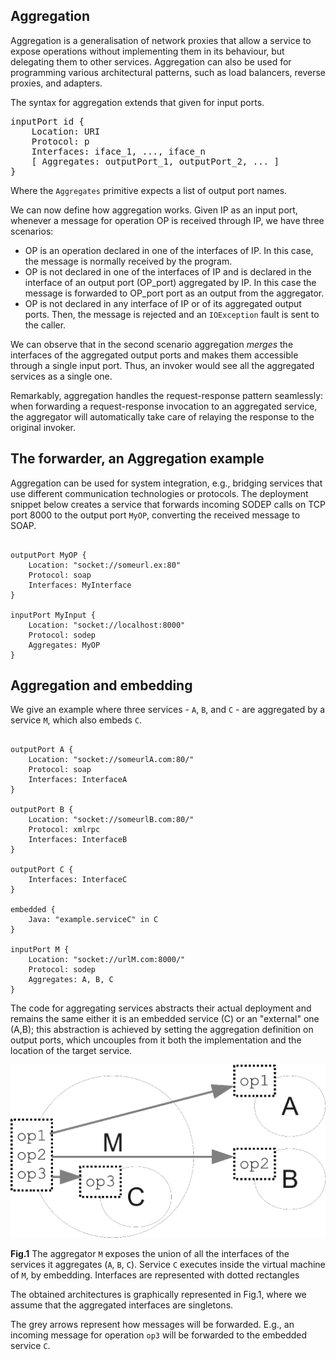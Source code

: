 ## Aggregation

Aggregation is a generalisation of network proxies that allow a service to expose operations without implementing them in its behaviour, but delegating them to other services. Aggregation can also be used for programming various architectural patterns, such as load balancers, reverse proxies, and adapters.

The syntax for aggregation extends that given for input ports.

<pre class="syntax">
inputPort id {
	Location: URI
	Protocol: p
	Interfaces: iface_1, ..., iface_n
	[ Aggregates: outputPort_1, outputPort_2, ... ]
}
</pre>

Where the `Aggregates` primitive expects a list of output port names.

We can now define how aggregation works. Given IP as an input port, whenever a message for operation OP is received through IP, we have three scenarios:

- OP is an operation declared in one of the interfaces of IP. In this case, the message is normally received by the program.
- OP is not declared in one of the interfaces of IP and is declared in the interface of an output port (OP\_port) aggregated by IP. In this case the message is forwarded to OP\_port port as an output from the aggregator.
- OP is not declared in any interface of IP or of its aggregated output ports. Then, the message is rejected and an `IOException` fault is sent to the caller.

We can observe that in the second scenario aggregation *merges* the interfaces of the aggregated output ports and makes them accessible through a single input port. Thus, an invoker would see all the aggregated services as a single one.

Remarkably, aggregation handles the request-response pattern seamlessly: when forwarding a request-response invocation to an aggregated service, the aggregator will automatically take care of relaying the response to the original invoker.

## The forwarder, an Aggregation example

Aggregation can be used for system integration, e.g., bridging services that use different communication technologies or protocols. The deployment snippet below creates a service that forwards incoming SODEP calls on TCP port 8000 to the output port `MyOP`, converting the received message to SOAP.

<pre><code class="language-jolie code">
outputPort MyOP {
	Location: "socket://someurl.ex:80"
	Protocol: soap
	Interfaces: MyInterface
}

inputPort MyInput {
	Location: "socket://localhost:8000"
	Protocol: sodep
	Aggregates: MyOP
}
</code></pre>

## Aggregation and embedding

We give an example where three services - `A`, `B`, and `C` - are aggregated by a service `M`, which also embeds `C`.

<pre><code class="language-jolie code">
outputPort A {
	Location: "socket://someurlA.com:80/"
	Protocol: soap
	Interfaces: InterfaceA
}

outputPort B {
	Location: "socket://someurlB.com:80/"
	Protocol: xmlrpc
	Interfaces: InterfaceB
}

outputPort C {
	Interfaces: InterfaceC
}

embedded {
	Java: "example.serviceC" in C
}

inputPort M {
	Location: "socket://urlM.com:8000/"
	Protocol: sodep
	Aggregates: A, B, C
}
</code></pre>

The code for aggregating services abstracts their actual deployment and remains the same either it is an embedded service (C) or an "external" one (A,B); this abstraction is achieved by setting the aggregation definition on output ports, which uncouples from it both the implementation and the location of the target service.

<div class="doc_image">
	<img src="documentation/architectural_composition/img/aggregation_1.png" />
	<p><b>Fig.1</b> The aggregator <code>M</code> exposes the union of all the interfaces of the services it aggregates (<code>A</code>, <code>B</code>, <code>C</code>). Service <code>C</code> executes inside the virtual machine of <code>M</code>, by embedding. Interfaces are represented with dotted rectangles</p>
</div>

The obtained architectures is graphically represented in Fig.1, where we assume that the aggregated interfaces are singletons.

The grey arrows represent how messages will be forwarded. E.g., an incoming message for operation `op3` will be forwarded to the embedded service `C`.
